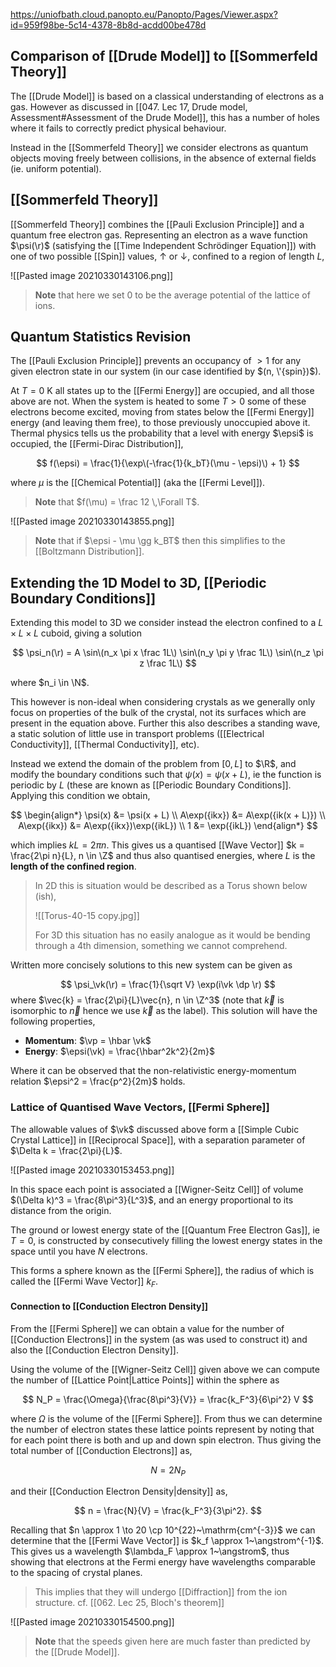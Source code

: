 https://uniofbath.cloud.panopto.eu/Panopto/Pages/Viewer.aspx?id=959f98be-5c14-4378-8b8d-acdd00be478d

## Comparison of [[Drude Model]] to [[Sommerfeld Theory]]

The [[Drude Model]] is based on a classical understanding of electrons as a gas. However as discussed in [[047. Lec 17, Drude model, Assessment#Assessment of the Drude Model]], this has a number of holes where it fails to correctly predict physical behaviour.

Instead in the [[Sommerfeld Theory]] we consider electrons as quantum objects moving freely between collisions, in the absence of external fields (ie. uniform potential).

## [[Sommerfeld Theory]]

[[Sommerfeld Theory]] combines the [[Pauli Exclusion Principle]] and a quantum free electron gas. Representing an electron as a wave function $\psi(\r)$ (satisfying the [[Time Independent Schrödinger Equation]]) with one of two possible [[Spin]] values, $\uparrow$ or $\downarrow$, confined to a region of length $L$,

![[Pasted image 20210330143106.png]]

> **Note** that here we set $0$ to be the average potential of the lattice of ions.

## Quantum Statistics Revision

The [[Pauli Exclusion Principle]] prevents an occupancy of $> 1$ for any given electron state in our system (in our case identified by $(n, \'{spin})$).

At $T = 0~\mathrm{K}$ all states up to the [[Fermi Energy]] are occupied, and all those above are not. When the system is heated to some $T > 0$ some of these electrons become excited, moving from states below the [[Fermi Energy]] energy (and leaving them free), to those previously unoccupied above it. Thermal physics tells us the probability that a level with energy $\epsi$ is occupied, the [[Fermi-Dirac Distribution]],

$$
f(\epsi) = \frac{1}{\exp\(-\frac{1}{k_bT}(\mu - \epsi)\) + 1}
$$

where $\mu$ is the [[Chemical Potential]] (aka the [[Fermi Level]]).

> **Note** that $f(\mu) = \frac 12 \,\Forall T$.

![[Pasted image 20210330143855.png]]

> **Note** that if $\epsi - \mu \gg k_BT$ then this simplifies to the [[Boltzmann Distribution]].

## Extending the 1D Model to 3D, [[Periodic Boundary Conditions]]

Extending this model to 3D we consider instead the electron confined to a $L \times L \times L$ cuboid, giving a solution

$$
\psi_n(\r) = A \sin\(n_x \pi x \frac 1L\) \sin\(n_y \pi y \frac 1L\) \sin\(n_z \pi z \frac 1L\)
$$

where $n_i \in \N$.

This however is non-ideal when considering crystals as we generally only focus on properties of the bulk of the crystal, not its surfaces which are present in the equation above. Further this also describes a standing wave, a static solution of little use in transport problems ([[Electrical Conductivity]], [[Thermal Conductivity]], etc).

Instead we extend the domain of the problem from $[0, L]$ to $\R$, and modify the boundary conditions such that $\psi(x) = \psi(x + L)$, ie the function is periodic by $L$ (these are known as [[Periodic Boundary Conditions]]. Applying this condition we obtain,

$$
\begin{align*}
\psi(x) &= \psi(x + L) \\
A\exp({ikx}) &= A\exp({ik(x + L)}) \\
A\exp({ikx}) &= A\exp({ikx})\exp({ikL}) \\
1 &= \exp({ikL})
\end{align*}
$$

which implies $kL = 2\pi n$. This gives us a quantised [[Wave Vector]] $k = \frac{2\pi n}{L}, n \in \Z$ and thus also quantised energies, where $L$ is the **length of the confined region**.

> In 2D this is situation would be described as a Torus shown below (ish),
> 
> ![[Torus-40-15 copy.jpg]]
> 
> For 3D this situation has no easily analogue as it would be bending through a 4th dimension, something we cannot comprehend.

Written more concisely solutions to this new system can be given as

$$
\psi_\vk(\r) = \frac{1}{\sqrt V} \exp(i\vk \dp \r)
$$
where $\vec{k} = \frac{2\pi}{L}\vec{n}, n \in \Z^3$ (note that $\vec{k}$ is isomorphic to $\vec{n}$ hence we use $\vec{k}$ as the label). This solution will have the following properties,

- **Momentum**: $\vp = \hbar \vk$
- **Energy**: $\epsi(\vk) = \frac{\hbar^2k^2}{2m}$

Where it can be observed that the non-relativistic energy-momentum relation $\epsi^2 = \frac{p^2}{2m}$ holds.

### Lattice of Quantised Wave Vectors, [[Fermi Sphere]]

The allowable values of $\vk$ discussed above form a [[Simple Cubic Crystal Lattice]] in [[Reciprocal Space]], with a separation parameter of $\Delta k = \frac{2\pi}{L}$. 

![[Pasted image 20210330153453.png]]

In this space each point is associated a [[Wigner-Seitz Cell]] of volume $(\Delta k)^3 = \frac{8\pi^3}{L^3}$, and an energy proportional to its distance from the origin.

The ground or lowest energy state of the [[Quantum Free Electron Gas]], ie $T = 0$, is constructed by consecutively filling the lowest energy states in the space until you have $N$ electrons.

This forms a sphere known as the [[Fermi Sphere]], the radius of which is called the [[Fermi Wave Vector]] $k_F$.

#### Connection to [[Conduction Electron Density]]

From the [[Fermi Sphere]] we can obtain a value for the number of [[Conduction Electrons]] in the system (as was used to construct it) and also the [[Conduction Electron Density]]. 

Using the volume of the [[Wigner-Seitz Cell]] given above we can compute the number of [[Lattice Point|Lattice Points]] within the sphere as

$$
N_P = \frac{\Omega}{\frac{8\pi^3}{V}} = \frac{k_F^3}{6\pi^2} V
$$

where $\Omega$ is the volume of the [[Fermi Sphere]]. From thus we can determine the number of electron states these lattice points represent by noting that for each point there is both and up and down spin electron. Thus giving the total number of [[Conduction Electrons]] as,

$$ N = 2 N_P $$

and their [[Conduction Electron Density|density]] as,

$$
n = \frac{N}{V} = \frac{k_F^3}{3\pi^2}.
$$

Recalling that $n \approx 1 \to 20 \cp 10^{22}~\mathrm{cm^{-3}}$ we can determine that the [[Fermi Wave Vector]] is $k_f \approx 1~\angstrom^{-1}$. This gives us a wavelength $\lambda_F \approx 1~\angstrom$, thus showing that electrons at the Fermi energy have wavelengths comparable to the spacing of crystal planes.

> This implies that they will undergo [[Diffraction]] from the ion structure. cf. [[062. Lec 25, Bloch's theorem]]

![[Pasted image 20210330154500.png]]

> **Note** that the speeds given here are much faster than predicted by the [[Drude Model]].